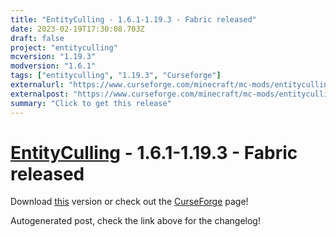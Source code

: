 ```yaml
---
title: "EntityCulling - 1.6.1-1.19.3 - Fabric released"
date: 2023-02-19T17:30:08.703Z
draft: false
project: "entityculling"
mcversion: "1.19.3"
modversion: "1.6.1"
tags: ["entityculling", "1.19.3", "Curseforge"]
externalurl: "https://www.curseforge.com/minecraft/mc-mods/entityculling/files/4403101"
externalpost: "https://www.curseforge.com/minecraft/mc-mods/entityculling/files/4403101"
summary: "Click to get this release"
---
```

# [EntityCulling](/project/entityculling) - 1.6.1-1.19.3 - Fabric released
Download [this](https://www.curseforge.com/minecraft/mc-mods/entityculling/files/4403101) version or check out the [CurseForge](https://www.curseforge.com/minecraft/mc-mods/entityculling) page!

Autogenerated post, check the link above for the changelog!
